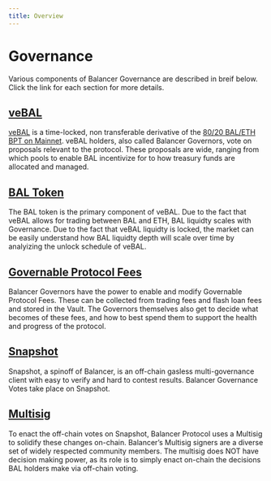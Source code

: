 ```yaml
---
title: Overview
---
```

# Governance

Various components of Balancer Governance are described in breif below.  Click the link for each section for more details.


## [veBAL](./veBAL)
[veBAL](https://app.balancer.fi/#/ethereum/vebal) is a time-locked, non transferable derivative of the 
[80/20 BAL/ETH BPT on Mainnet](https://app.balancer.fi/#/ethereum/pool/0x5c6ee304399dbdb9c8ef030ab642b10820db8f56000200000000000000000014). 
veBAL holders, also called Balancer Governors, vote on proposals relevant to the protocol. These proposals are wide, 
ranging from which pools to enable BAL incentivize for to how treasury funds are allocated and managed.

## [BAL Token](./bal-token)
The BAL token is the primary component of veBAL.  Due to the fact that veBAL allows for trading between BAL and ETH, 
BAL liquidty scales with Governance.  Due to the fact that veBAL liquidty is locked, the market can be easily understand
how BAL liquidty depth will scale over time by analyizing the unlock schedule of veBAL. 

## [Governable Protocol Fees](./protocol-fees)

Balancer Governors have the power to enable and modify Governable Protocol Fees. These can be collected from trading fees 
and flash loan fees and stored in the Vault. The Governors themselves also get to decide what becomes of these fees, and
how to best spend them to support the health and progress of the protocol.


## [Snapshot](./snapshot)

Snapshot, a spinoff of Balancer, is an off-chain gasless multi-governance client with easy to verify and hard to contest
results. Balancer Governance Votes take place on Snapshot.

## [Multisig](./multisig)

To enact the off-chain votes on Snapshot, Balancer Protocol uses a Multisig to solidify these changes on-chain. 
Balancer’s Multisig signers are a diverse set of widely respected community members. 
The multisig does NOT have decision making power, as its role is to simply enact on-chain the decisions BAL holders 
make via off-chain voting.


